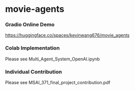 # movie-agents

### Gradio Online Demo

https://huggingface.co/spaces/kevinwang676/movie_agents

### Colab Implementation

Please see Multi_Agent_System_OpenAI.ipynb

### Individual Contribution

Please see MSAI_371_final_project_contribution.pdf
